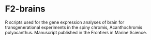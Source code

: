 # F2-brains
R scripts used for the gene expression analyses of brain for transgenerational experiments in the spiny chromis, Acanthochromis polyacanthus. Manuscript published in the Frontiers in Marine Science. 
